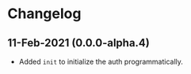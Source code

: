 # Changelog

## 11-Feb-2021 (0.0.0-alpha.4)

- Added `init` to initialize the auth programmatically.
